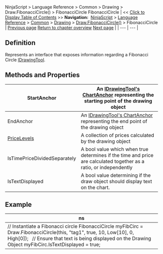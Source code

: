﻿
NinjaScript \> Language Reference \> Common \> Drawing \> Draw.FibonacciCircle() \> FibonacciCircle
FibonacciCircle
| \<\< [Click to Display Table of Contents](fibonaccicircle.md) \>\> **Navigation:**     [NinjaScript](ninjascript-1.md) \> [Language Reference](language_reference_wip-1.md) \> [Common](common-1.md) \> [Drawing](drawing-1.md) \> [Draw.FibonacciCircle()](draw_fibonaccicircle-1.md) \> FibonacciCircle | [Previous page](draw_fibonaccicircle-1.md) [Return to chapter overview](draw_fibonaccicircle-1.md) [Next page](draw_fibonacciextensions-1.md) |
| --- | --- |
## Definition
Represents an interface that exposes information regarding a Fibonacci Circle [IDrawingTool](idrawingtool-1.md).
 
## Methods and Properties
| StartAnchor | An [IDrawingTool's ChartAnchor](idrawingtool-1.htm#chartanchor) representing the starting point of the drawing object |
| --- | --- |
| EndAnchor | An [IDrawingTool's ChartAnchor](idrawingtool-1.htm#chartanchor) representing the end point of the drawing object |
| [PriceLevels](pricelevels-1.md) | A collection of prices calculated by the drawing object |
| IsTimePriceDividedSeparately | A bool value which when true determines if the time and price are calculated together as a ratio, or independently |
| IsTextDisplayed | A bool value determining if the draw object should display text on the chart. |
## 
## 
## Example
| ns |
| --- |
| // Instantiate a Fibonacci circle FibonacciCircle myFibCirc \= Draw.FibonacciCircle(this, "tag1", true, 10, Low\[10], 0, High\[0]);   // Ensure that text is being displayed on the Drawing Object myFibCirc.IsTextDisplayed \= true; |

